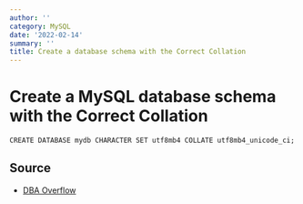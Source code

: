```yaml
---
author: ''
category: MySQL
date: '2022-02-14'
summary: ''
title: Create a database schema with the Correct Collation
---
```


# Create a MySQL database schema with the Correct Collation

    CREATE DATABASE mydb CHARACTER SET utf8mb4 COLLATE utf8mb4_unicode_ci;

## Source

* [DBA Overflow](https://dba.stackexchange.com/questions/76788/create-a-mysql-database-with-charset-utf-8)
